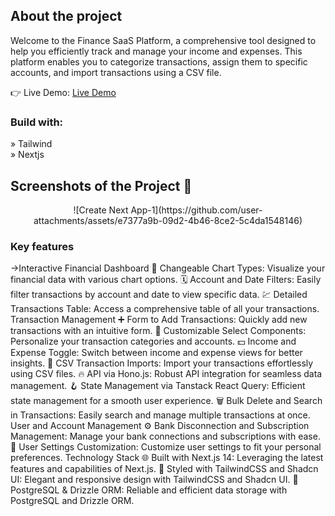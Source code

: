 <h2>About the project</h2>

<p>Welcome to the Finance SaaS Platform, a comprehensive tool designed to help you efficiently track and manage your income and expenses. This platform enables you to categorize transactions, assign them to specific accounts, and import transactions using a CSV file.</p>

👉 Live Demo: <a href='https://fintrack-n7xrcrxu1-rohits-projects-96564c3e.vercel.app'>Live Demo</a>

<h3>Build with:</h3>

» Tailwind <br>
» Nextjs

<h2>Screenshots of the Project 📸</h2>

<div align='center'>
![Create Next App-1](https://github.com/user-attachments/assets/e7377a9b-09d2-4b46-8ce2-5c4da1548146)
</div>

<h3>Key features</h3>

->Interactive Financial Dashboard
🔁 Changeable Chart Types: Visualize your financial data with various chart options.
🗓 Account and Date Filters: Easily filter transactions by account and date to view specific data.
💹 Detailed Transactions Table: Access a comprehensive table of all your transactions.
Transaction Management
➕ Form to Add Transactions: Quickly add new transactions with an intuitive form.
🧩 Customizable Select Components: Personalize your transaction categories and accounts.
💵 Income and Expense Toggle: Switch between income and expense views for better insights.
🔄 CSV Transaction Imports: Import your transactions effortlessly using CSV files.
🔥 API via Hono.js: Robust API integration for seamless data management.
🪝 State Management via Tanstack React Query: Efficient state management for a smooth user experience.
🗑 Bulk Delete and Search in Transactions: Easily search and manage multiple transactions at once.
User and Account Management
⚙️ Bank Disconnection and Subscription Management: Manage your bank connections and subscriptions with ease.
👤 User Settings Customization: Customize user settings to fit your personal preferences.
Technology Stack
🌐 Built with Next.js 14: Leveraging the latest features and capabilities of Next.js.
🎨 Styled with TailwindCSS and Shadcn UI: Elegant and responsive design with TailwindCSS and Shadcn UI.
💾 PostgreSQL & Drizzle ORM: Reliable and efficient data storage with PostgreSQL and Drizzle ORM.
